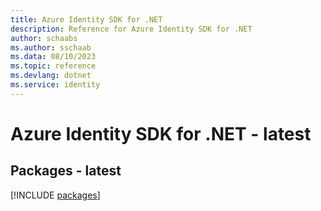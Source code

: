 ```yaml
---
title: Azure Identity SDK for .NET
description: Reference for Azure Identity SDK for .NET
author: schaabs
ms.author: sschaab
ms.data: 08/10/2023
ms.topic: reference
ms.devlang: dotnet
ms.service: identity
---
```

# Azure Identity SDK for .NET - latest
## Packages - latest
[!INCLUDE [packages](identity-index.md)]